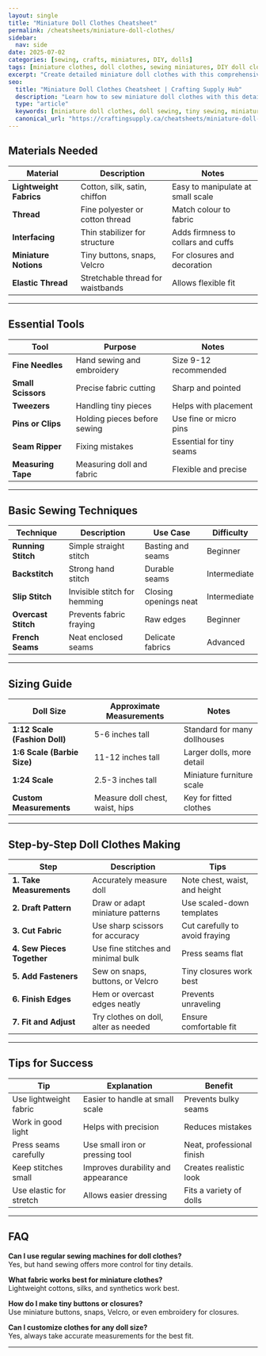 ```yaml
---
layout: single
title: "Miniature Doll Clothes Cheatsheet"
permalink: /cheatsheets/miniature-doll-clothes/
sidebar:
  nav: side
date: 2025-07-02
categories: [sewing, crafts, miniatures, DIY, dolls]
tags: [miniature clothes, doll clothes, sewing miniatures, DIY doll clothes, crafts, tiny sewing]
excerpt: "Create detailed miniature doll clothes with this comprehensive cheatsheet covering fabrics, tools, sewing techniques, sizing, and assembly tips."
seo:
  title: "Miniature Doll Clothes Cheatsheet | Crafting Supply Hub"
  description: "Learn how to sew miniature doll clothes with this detailed guide covering materials, tools, stitching, sizing, and finishing techniques."
  type: "article"
  keywords: [miniature doll clothes, doll sewing, tiny sewing, miniature crafting, DIY doll clothes, sewing techniques]
  canonical_url: "https://craftingsupply.ca/cheatsheets/miniature-doll-clothes/"
---
```


## Materials Needed

| Material              | Description                      | Notes                          |
|-----------------------|---------------------------------|-------------------------------|
| **Lightweight Fabrics**| Cotton, silk, satin, chiffon    | Easy to manipulate at small scale|
| **Thread**            | Fine polyester or cotton thread  | Match colour to fabric          |
| **Interfacing**       | Thin stabilizer for structure    | Adds firmness to collars and cuffs|
| **Miniature Notions** | Tiny buttons, snaps, Velcro      | For closures and decoration   |
| **Elastic Thread**    | Stretchable thread for waistbands| Allows flexible fit            |

---

## Essential Tools

| Tool                  | Purpose                         | Notes                          |
|-----------------------|---------------------------------|-------------------------------|
| **Fine Needles**      | Hand sewing and embroidery       | Size 9-12 recommended          |
| **Small Scissors**    | Precise fabric cutting           | Sharp and pointed             |
| **Tweezers**          | Handling tiny pieces             | Helps with placement          |
| **Pins or Clips**     | Holding pieces before sewing     | Use fine or micro pins         |
| **Seam Ripper**       | Fixing mistakes                 | Essential for tiny seams       |
| **Measuring Tape**    | Measuring doll and fabric       | Flexible and precise          |

---

## Basic Sewing Techniques

| Technique             | Description                      | Use Case                      | Difficulty  |
|-----------------------|---------------------------------|-------------------------------|-------------|
| **Running Stitch**    | Simple straight stitch           | Basting and seams             | Beginner    |
| **Backstitch**        | Strong hand stitch               | Durable seams                | Intermediate|
| **Slip Stitch**       | Invisible stitch for hemming     | Closing openings neat         | Intermediate|
| **Overcast Stitch**   | Prevents fabric fraying          | Raw edges                    | Beginner    |
| **French Seams**      | Neat enclosed seams              | Delicate fabrics             | Advanced    |

---

## Sizing Guide

| Doll Size             | Approximate Measurements         | Notes                          |
|-----------------------|---------------------------------|-------------------------------|
| **1:12 Scale (Fashion Doll)**| 5-6 inches tall              | Standard for many dollhouses   |
| **1:6 Scale (Barbie Size)**| 11-12 inches tall             | Larger dolls, more detail      |
| **1:24 Scale**        | 2.5-3 inches tall                | Miniature furniture scale      |
| **Custom Measurements**| Measure doll chest, waist, hips | Key for fitted clothes         |

---

## Step-by-Step Doll Clothes Making

| Step                  | Description                     | Tips                          |
|-----------------------|--------------------------------|-------------------------------|
| **1. Take Measurements**| Accurately measure doll          | Note chest, waist, and height  |
| **2. Draft Pattern**   | Draw or adapt miniature patterns| Use scaled-down templates      |
| **3. Cut Fabric**      | Use sharp scissors for accuracy | Cut carefully to avoid fraying|
| **4. Sew Pieces Together**| Use fine stitches and minimal bulk| Press seams flat               |
| **5. Add Fasteners**   | Sew on snaps, buttons, or Velcro| Tiny closures work best        |
| **6. Finish Edges**    | Hem or overcast edges neatly     | Prevents unraveling            |
| **7. Fit and Adjust**  | Try clothes on doll, alter as needed| Ensure comfortable fit        |

---

## Tips for Success

| Tip                    | Explanation                   | Benefit                       |
|------------------------|-------------------------------|-------------------------------|
| Use lightweight fabric | Easier to handle at small scale| Prevents bulky seams          |
| Work in good light     | Helps with precision           | Reduces mistakes              |
| Press seams carefully  | Use small iron or pressing tool| Neat, professional finish    |
| Keep stitches small    | Improves durability and appearance | Creates realistic look      |
| Use elastic for stretch| Allows easier dressing         | Fits a variety of dolls       |

---

## FAQ

**Can I use regular sewing machines for doll clothes?**  
Yes, but hand sewing offers more control for tiny details.

**What fabric works best for miniature clothes?**  
Lightweight cottons, silks, and synthetics work best.

**How do I make tiny buttons or closures?**  
Use miniature buttons, snaps, Velcro, or even embroidery for closures.

**Can I customize clothes for any doll size?**  
Yes, always take accurate measurements for the best fit.

---
